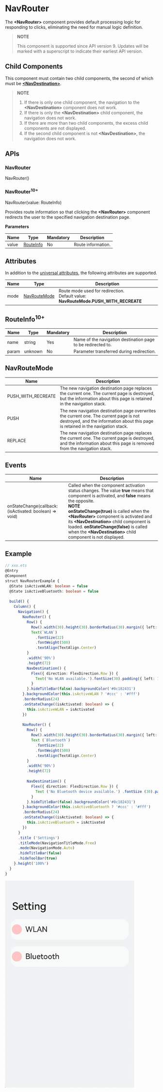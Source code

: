 # NavRouter

The **\<NavRouter>** component provides default processing logic for responding to clicks, eliminating the need for manual logic definition.

> **NOTE**
>
> This component is supported since API version 9. Updates will be marked with a superscript to indicate their earliest API version.

## Child Components

This component must contain two child components, the second of which must be **[\<NavDestination>](ts-basic-components-navdestination.md)**.

> **NOTE**
>
>  
> 1. If there is only one child component, the navigation to the **\<NavDestination>** component does not work.
> 2. If there is only the **\<NavDestination>** child component, the navigation does not work.
> 3. If there are more than two child components, the excess child components are not displayed.
> 4. If the second child component is not **\<NavDestination>**, the navigation does not work.

## APIs

### NavRouter

NavRouter()

### NavRouter<sup>10+</sup>

NavRouter(value: RouteInfo)

Provides route information so that clicking the **\<NavRouter>** component redirects the user to the specified navigation destination page.


**Parameters**

| Name    | Type                               | Mandatory  | Description         |
| ------- | ----------------------------------- | ---- | ------------- |
| value   | [RouteInfo](#routeinfo10) | No   | Route information.|

## Attributes

In addition to the [universal attributes](ts-universal-attributes-size.md), the following attributes are supported.

| Name                           | Type                                    | Description                                      |
| ----------------------------- | ---------------------------------------- | ---------------------------------------- |
| mode                  | [NavRouteMode](#navroutemode)                                  | Route mode used for redirection.<br>Default value: **NavRouteMode.PUSH_WITH_RECREATE**|

## RouteInfo<sup>10+</sup>

| Name                | Type                                                    | Mandatory| Description                                                        |
| -------------------- | ------------------------------------------------------------ | ---- | ------------------------------------------------------------ |
| name             | string            | Yes  | Name of the navigation destination page to be redirected to.|
| param             | unknown            | No  | Parameter transferred during redirection.|

## NavRouteMode

| Name   | Description              |
| ----- | ---------------- |
| PUSH_WITH_RECREATE | The new navigation destination page replaces the current one. The current page is destroyed, but the information about this page is retained in the navigation stack.|
| PUSH   | The new navigation destination page overwrites the current one. The current page is not destroyed, and the information about this page is retained in the navigation stack.|
| REPLACE   | The new navigation destination page replaces the current one. The current page is destroyed, and the information about this page is removed from the navigation stack.|

## Events

| Name                                                   | Description                                                    |
| ------------------------------------------------------- | ------------------------------------------------------------ |
| onStateChange(callback: (isActivated: boolean) => void) | Called when the component activation status changes. The value **true** means that component is activated, and **false** means the opposite.<br> **NOTE**<br>**onStateChange(true)** is called when the **\<NavRouter>** component is activated and its **\<NavDestination>** child component is loaded. **onStateChange(false)** is called when the **\<NavDestination>** child component is not displayed.|

## Example

```ts
// xxx.ets
@Entry
@Component
struct NavRouterExample {
  @State isActiveWLAN: boolean = false
  @State isActiveBluetooth: boolean = false

  build() {
    Column() {
      Navigation() {
        NavRouter() {
          Row() {
            Row().width(30).height(30).borderRadius(30).margin({ left: 3, right: 10 }).backgroundColor(Color.Pink)
            Text(`WLAN`)
              .fontSize(22)
              .fontWeight(500)
              .textAlign(TextAlign.Center)
          }
          .width('90%')
          .height(72)
          NavDestination() {
            Flex({ direction: FlexDirection.Row }) {
              Text('No WLAN available.').fontSize(30).padding({ left: 15 })
            }
          }.hideTitleBar(false).backgroundColor('#0c182431')
        }.backgroundColor(this.isActiveWLAN ? '#ccc' : '#fff')
        .borderRadius(24)
        .onStateChange((isActivated: boolean) => {
          this.isActiveWLAN = isActivated
        })

        NavRouter() {
          Row() {
            Row().width(30).height(30).borderRadius(30).margin({ left: 3, right: 10 }).backgroundColor(Color.Pink)
            Text (`Bluetooth`)
              .fontSize(22)
              .fontWeight(500)
              .textAlign(TextAlign.Center)
          }
          .width('90%')
          .height(72)

          NavDestination() {
            Flex({ direction: FlexDirection.Row }) {
              Text ('No Bluetooth device available.') .fontSize (30).padding ({ left:15 })
            }
          }.hideTitleBar(false).backgroundColor('#0c182431')
        }.backgroundColor(this.isActiveBluetooth ? '#ccc' : '#fff')
        .borderRadius(24)
        .onStateChange((isActivated: boolean) => {
          this.isActiveBluetooth = isActivated
        })
      }
      .title ('Settings')
      .titleMode(NavigationTitleMode.Free)
      .mode(NavigationMode.Auto)
      .hideTitleBar(false)
      .hideToolBar(true)
    }.height('100%')
  }
}
```

![NavRouter](./figures/NavRouter.gif)
